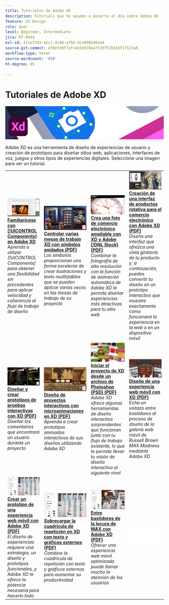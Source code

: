 ```yaml
---
title: Tutoriales de Adobe XD
description: Tutorials que te ayuden a ponerte al día sobre Adobe XD
feature: UI Design
role: User
level: Beginner, Intermediate
jira: KT-6944
exl-id: 411ef3da-42c1-4c98-a75d-dca990546eb4
source-git-commit: e39efe0f7afc4e3e970ea7f2df57b51bf17123a6
workflow-type: tm+mt
source-wordcount: '459'
ht-degree: 0%

---
```


# Tutoriales de Adobe XD

![Imagen de héroe de Creative Cloud](../assets/XD.jpg)

Adobe XD es una herramienta de diseño de experiencias de usuario y creación de prototipos para diseñar sitios web, aplicaciones, interfaces de voz, juegos y otros tipos de experiencias digitales. Seleccione una imagen para ver un tutorial.

<table>
<tr>
 <td>
   <a href="components.md">
      <img alt="Familiarícese con los componentes de Adobe XD" src="assets/Componentsxd.jpg" />
   </a>
    <div>
   <a href="components.md"><strong>Familiarícese con [!UICONTROL Components] en Adobe XD</strong></a>
    </div>
    <em>Aprenda a utilizar [!UICONTROL Components] para obtener una flexibilidad sin precedentes para aplicar velocidad y coherencia al flujo de trabajo de diseño</em>
    <br>
  </td>
  <td>
   <a href="assets/ControlMultipleXDArtboardswithNestedSymbols.pdf" target="_blank">
      <img alt="Controlar varias mesas de trabajo XD con símbolos anidados" src="assets/ControlMultipleXDArtboardswithNestedSymbols.jpg" />
   </a>
    <div>
   <a href="assets/ControlMultipleXDArtboardswithNestedSymbols.pdf" target="_blank"><strong>Controlar varias mesas de trabajo XD con símbolos anidados (PDF)</strong></a>
    </div>
    <em>Los símbolos proporcionan una forma excelente de crear ilustraciones y texto reutilizables que se pueden aplicar varias veces en las mesas de trabajo de su proyecto</em>
    <br>
  </td>
  <td>
   <a href="assets/CreateaZoomableeCommercePhotowithXDandAdobeStock.pdf" target="_blank">
      <img alt="Crea una foto de comercio electrónico ampliable con XD y Adobe [!DNL Stock]" src="assets/CreateaZoomableeCommercePhotowithXDandAdobeStock.jpg" />
   </a>
    <div>
   <a href="assets/CreateaZoomableeCommercePhotowithXDandAdobeStock.pdf" target="_blank"><strong>Crea una foto de comercio electrónico ampliable con XD y Adobe [!DNL Stock] (PDF)</strong></a>
    </div>
    <em>Combinar la fotografía de alta resolución con la función de animación automática de Adobe XD te permite diseñar experiencias más atractivas para tu sitio web</em>
    <br>
  </td>
  <td>
   <a href="assets/CreatingaRotatingProductInterfaceforECommercewithAdobeXD.pdf" target="_blank">
      <img alt="Creación de una interfaz de productos rotativa para el comercio electrónico con Adobe XD" src="assets/CreatingaRotatingProductInterfaceforECommercewithAdobeXD.jpg" />
   </a>
    <div>
   <a href="assets/CreatingaRotatingProductInterfaceforECommercewithAdobeXD.pdf" target="_blank"><strong>Creación de una interfaz de productos rotativa para el comercio electrónico con Adobe XD (PDF)</strong></a>
    </div>
    <em>Diseña una interfaz que ofrezca una vista giratoria de tu producto y, a continuación, puedes convertir tu diseño en un prototipo interactivo que muestre exactamente cómo funcionará la experiencia en la web o en un dispositivo móvil</em>
    <br>
  </td>
</tr>
<tr>
  <td>
   <a href="assets/DesignandPrototypeanInteractiveQuizwithXD.pdf" target="_blank">
      <img alt="Diseña y crea prototipos de pruebas interactivas con XD" src="assets/DesignandPrototypeanInteractiveQuizwithXD.jpg" />
   </a>
    <div>
   <a href="assets/DesignandPrototypeanInteractiveQuizwithXD.pdf" target="_blank"><strong>Diseñar y crear prototipos de pruebas interactivas con XD (PDF)</strong></a>
    </div>
    <em>Diseñar los comentarios que encontrará un usuario durante un proyecto</em>
    <br>
  </td>
  <td>
   <a href="assets/DesignInteractiveProjectswithMicroAnimationsinXD.pdf" target="_blank">
      <img alt="Diseña proyectos interactivos con microanimaciones en XD" src="assets/DesignInteractiveProjectswithMicroAnimationsinXD.jpg" />
   </a>
    <div>
   <a href="assets/DesignInteractiveProjectswithMicroAnimationsinXD.pdf" target="_blank"><strong>Diseño de proyectos interactivos con microanimaciones en XD (PDF)</strong></a>
    </div>
    <em>Aprenda a crear prototipos animados interactivos de sus diseños utilizando Adobe XD</em>
    <br>
  </td>
  <td>
   <a href="assets/JumpstartyourXDProjectfromaPhotoshopFile.pdf" target="_blank">
      <img alt="Iniciar el proyecto de XD desde un archivo de Photoshop (PSD)" src="assets/JumpstartyourXDProjectfromaPhotoshopFile.jpg" />
   </a>
    <div>
   <a href="assets/JumpstartyourXDProjectfromaPhotoshopFile.pdf" target="_blank"><strong>Iniciar el proyecto de XD desde un archivo de Photoshop (PSD) (PDF)</strong></a>
    </div>
    <em>Adobe XD ofrece algunas herramientas de diseño interactivo sorprendentes que funcionan junto con tu flujo de trabajo existente, lo que te permite llevar tu visión de diseño interactivo al siguiente nivel</em>
    <br>
  </td>
  <td>
   <a href="assets/MobileWebExperienceswithXD.pdf" target="_blank">
      <img alt="Diseño de una experiencia web móvil con XD" src="assets/MobileWebExperienceswithXD.jpg" />
   </a>
    <div>
   <a href="assets/MobileWebExperienceswithXD.pdf" target="_blank"><strong>Diseño de una experiencia web móvil con XD (PDF)</strong></a>
    </div>
    <em>Echa un vistazo entre bastidores al proceso de diseño de la galería web móvil de Russell Brown MAX Madness mediante Adobe XD</em>
    <br>
  </td>
</tr>
<tr>
  <td>
   <a href="assets/PrototypeaMobileWebExperiencewithAdobeXD.pdf" target="_blank">
      <img alt="Crear un prototipo de una experiencia web móvil con Adobe XD" src="assets/PrototypeaMobileWebExperiencewithAdobeXD.jpg" />
   </a>
    <div>
   <a href="assets/PrototypeaMobileWebExperiencewithAdobeXD.pdf" target="_blank"><strong>Crear un prototipo de una experiencia web móvil con Adobe XD (PDF)</strong></a>
    </div>
    <em>El diseño de experiencias requiere una estrategia, un diseño y prototipos funcionales, y Adobe XD te ofrece la potencia necesaria para hacerlo todo</em>
    <br>
  </td>
  <td>
   <a href="assets/PrototypeaMobileWebExperiencewithAdobeXD.pdf" target="_blank">
      <img alt="Sobrecarga de la cuadrícula de repetición en XD con texto y gráficos externos" src="assets/PrototypeaMobileWebExperiencewithAdobeXD.jpg" />
   </a>
    <div>
   <a href="assets/PrototypeaMobileWebExperiencewithAdobeXD.pdf" target="_blank"><strong>Sobrecargar la cuadrícula de repetición en XD con texto y gráficos externos (PDF)</strong></a>
    </div>
    <em>Combine la cuadrícula de repetición con texto y gráficos externos para aumentar su productividad</em>
    <br>
  </td>
  <td>
   <a href="assets/BehindtheScenesofMAXMadnesswithAdobeXD.pdf" target="_blank">
      <img alt="Entre bastidores de la locura de MAX con Adobe XD" src="assets/BehindtheScenesofMAXMadnesswithAdobeXD.jpg" />
   </a>
    <div>
   <a href="assets/BehindtheScenesofMAXMadnesswithAdobeXD.pdf" target="_blank"><strong>Entre bastidores de la locura de MAX con Adobe XD (PDF)</strong></a>
    </div>
    <em>Ofrecer una experiencia web móvil optimizada puede llamar mucho la atención de los usuarios</em>
    <br>
  </td>
  <td>
    <img alt="Separador" src="../assets/Whitespacer.png" />
    <div>
    <br>
  </td>
</tr>
</table>
